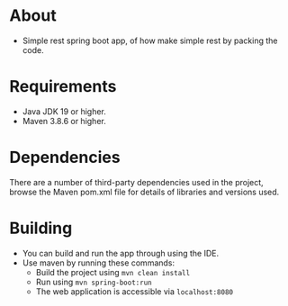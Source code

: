 # About
- Simple rest spring boot app, of how make simple rest by packing the code.

# Requirements
- Java JDK 19 or higher.
- Maven 3.8.6 or higher.

# Dependencies
There are a number of third-party dependencies used in the project,
browse the Maven pom.xml file for details of libraries and versions used.

# Building
- You can build and run the app through using the IDE.
- Use maven by running these commands:
  - Build the project using `mvn clean install`
  - Run using `mvn spring-boot:run`
  - The web application is accessible via `localhost:8080`